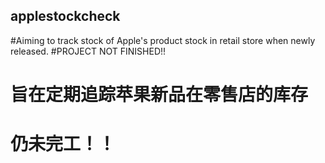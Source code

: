 ## applestockcheck
#Aiming to track stock of Apple's product stock in retail store when newly released.
#PROJECT NOT FINISHED!!

# 旨在定期追踪苹果新品在零售店的库存
# 仍未完工！！
